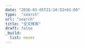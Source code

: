```yaml
---
date: "2016-03-05T21:10:52+01:00"
type:  "search"
url: "search"
title: "全文検索"
draft: false
_build:
  list: never
---
```

